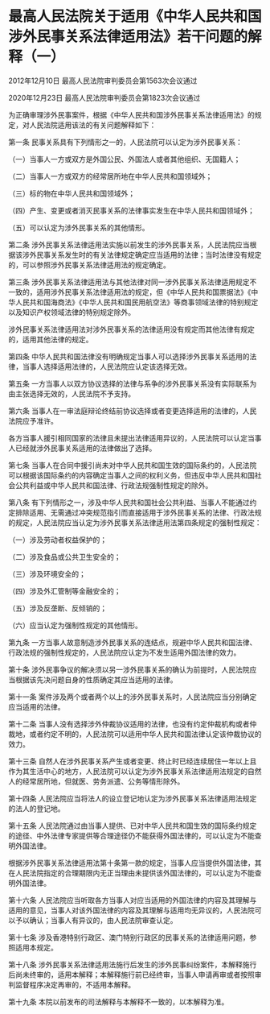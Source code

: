 # 最高人民法院关于适用《中华人民共和国涉外民事关系法律适用法》若干问题的解释（一）

2012年12月10日 最高人民法院审判委员会第1563次会议通过

2020年12月23日 最高人民法院审判委员会第1823次会议通过



为正确审理涉外民事案件，根据《中华人民共和国涉外民事关系法律适用法》的规定，对人民法院适用该法的有关问题解释如下：

第一条 民事关系具有下列情形之一的，人民法院可以认定为涉外民事关系：

（一）当事人一方或双方是外国公民、外国法人或者其他组织、无国籍人；

（二）当事人一方或双方的经常居所地在中华人民共和国领域外；

（三）标的物在中华人民共和国领域外；

（四）产生、变更或者消灭民事关系的法律事实发生在中华人民共和国领域外；

（五）可以认定为涉外民事关系的其他情形。

第二条 涉外民事关系法律适用法实施以前发生的涉外民事关系，人民法院应当根据该涉外民事关系发生时的有关法律规定确定应当适用的法律；当时法律没有规定的，可以参照涉外民事关系法律适用法的规定确定。

第三条 涉外民事关系法律适用法与其他法律对同一涉外民事关系法律适用规定不一致的，适用涉外民事关系法律适用法的规定，但《中华人民共和国票据法》《中华人民共和国海商法》《中华人民共和国民用航空法》等商事领域法律的特别规定以及知识产权领域法律的特别规定除外。

涉外民事关系法律适用法对涉外民事关系的法律适用没有规定而其他法律有规定的，适用其他法律的规定。

第四条 中华人民共和国法律没有明确规定当事人可以选择涉外民事关系适用的法律，当事人选择适用法律的，人民法院应认定该选择无效。

第五条 一方当事人以双方协议选择的法律与系争的涉外民事关系没有实际联系为由主张选择无效的，人民法院不予支持。

第六条 当事人在一审法庭辩论终结前协议选择或者变更选择适用的法律的，人民法院应予准许。

各方当事人援引相同国家的法律且未提出法律适用异议的，人民法院可以认定当事人已经就涉外民事关系适用的法律做出了选择。

第七条 当事人在合同中援引尚未对中华人民共和国生效的国际条约的，人民法院可以根据该国际条约的内容确定当事人之间的权利义务，但违反中华人民共和国社会公共利益或中华人民共和国法律、行政法规强制性规定的除外。

第八条 有下列情形之一，涉及中华人民共和国社会公共利益、当事人不能通过约定排除适用、无需通过冲突规范指引而直接适用于涉外民事关系的法律、行政法规的规定，人民法院应当认定为涉外民事关系法律适用法第四条规定的强制性规定：

（一）涉及劳动者权益保护的；

（二）涉及食品或公共卫生安全的；

（三）涉及环境安全的；

（四）涉及外汇管制等金融安全的；

（五）涉及反垄断、反倾销的；

（六）应当认定为强制性规定的其他情形。

第九条 一方当事人故意制造涉外民事关系的连结点，规避中华人民共和国法律、行政法规的强制性规定的，人民法院应认定为不发生适用外国法律的效力。

第十条 涉外民事争议的解决须以另一涉外民事关系的确认为前提时，人民法院应当根据该先决问题自身的性质确定其应当适用的法律。

第十一条 案件涉及两个或者两个以上的涉外民事关系时，人民法院应当分别确定应当适用的法律。

第十二条 当事人没有选择涉外仲裁协议适用的法律，也没有约定仲裁机构或者仲裁地，或者约定不明的，人民法院可以适用中华人民共和国法律认定该仲裁协议的效力。

第十三条 自然人在涉外民事关系产生或者变更、终止时已经连续居住一年以上且作为其生活中心的地方，人民法院可以认定为涉外民事关系法律适用法规定的自然人的经常居所地，但就医、劳务派遣、公务等情形除外。

第十四条 人民法院应当将法人的设立登记地认定为涉外民事关系法律适用法规定的法人的登记地。

第十五条 人民法院通过由当事人提供、已对中华人民共和国生效的国际条约规定的途径、中外法律专家提供等合理途径仍不能获得外国法律的，可以认定为不能查明外国法律。

根据涉外民事关系法律适用法第十条第一款的规定，当事人应当提供外国法律，其在人民法院指定的合理期限内无正当理由未提供该外国法律的，可以认定为不能查明外国法律。

第十六条 人民法院应当听取各方当事人对应当适用的外国法律的内容及其理解与适用的意见，当事人对该外国法律的内容及其理解与适用均无异议的，人民法院可以予以确认；当事人有异议的，由人民法院审查认定。

第十七条 涉及香港特别行政区、澳门特别行政区的民事关系的法律适用问题，参照适用本规定。

第十八条 涉外民事关系法律适用法施行后发生的涉外民事纠纷案件，本解释施行后尚未终审的，适用本解释；本解释施行前已经终审，当事人申请再审或者按照审判监督程序决定再审的，不适用本解释。

第十九条 本院以前发布的司法解释与本解释不一致的，以本解释为准。